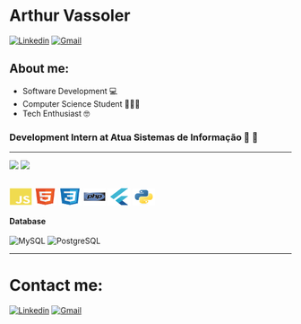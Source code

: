 # Arthur Vassoler

[![Linkedin](https://img.shields.io/badge/LinkedIn-blue?style=for-the-badge&logo=Linkedin)](https://www.linkedin.com/in/arthur-vassoler/)
[![Gmail](https://img.shields.io/badge/Gmail-D14836?style=for-the-badge&logo=gmail&logoColor=white)](mailto:heckvassoler77@gmail.com)


## About me:

- Software Development 💻
- Computer Science Student 🧑🏼‍💻
- Tech Enthusiast 🤓

### Development Intern at Atua Sistemas de Informação 🚀 🚀

----

 <img 
  src="https://github-readme-stats.vercel.app/api/top-langs/?username=Arthur-Vassoler&langs_count=10&layout=compact&theme=tokyonight"
  height="140em"
 />
 <img  
  src="https://github-readme-stats.vercel.app/api?username=Arthur-Vassoler&show_icons=true&theme=tokyonight&hide=stars,issues&custom_title=Git Status"  
  height="140em"
 />
 
 <div style="display: inline_block"><br>
  <img align="center" alt="Arthur-Js" height="30" width="40" src="https://raw.githubusercontent.com/devicons/devicon/master/icons/javascript/javascript-plain.svg">
  <img align="center" alt="Arthur-HTML" height="30" width="40" src="https://raw.githubusercontent.com/devicons/devicon/master/icons/html5/html5-original.svg">
  <img align="center" alt="Arthur-CSS"  height="30" width="40" src="https://raw.githubusercontent.com/devicons/devicon/master/icons/css3/css3-original.svg">
  <img align="center" alt="Arthur-PHP" height="30" width="40" src="https://raw.githubusercontent.com/devicons/devicon/master/icons/php/php-original.svg">
  <img align="center" alt="Arthur-Flutter" height="30" width="40" src="https://raw.githubusercontent.com/devicons/devicon/master/icons/flutter/flutter-original.svg">
  <img align="center" alt="Arthur-Python" height="30" width="40" src="https://raw.githubusercontent.com/devicons/devicon/master/icons/python/python-original.svg">
</div>

#### Database
![MySQL](https://img.shields.io/badge/mysql-%2300f.svg?style=for-the-badge&logo=mysql&logoColor=white)
![PostgreSQL](https://img.shields.io/badge/PostgreSQL-%234ea94b.svg?style=for-the-badge&logo=postgresql&logoColor=white)

----

# Contact me:

[![Linkedin](https://img.shields.io/badge/LinkedIn-blue?style=for-the-badge&logo=Linkedin)](https://www.linkedin.com/in/arthur-vassoler/)
[![Gmail](https://img.shields.io/badge/Gmail-D14836?style=for-the-badge&logo=gmail&logoColor=white)](mailto:heckvassoler77@gmail.com)

